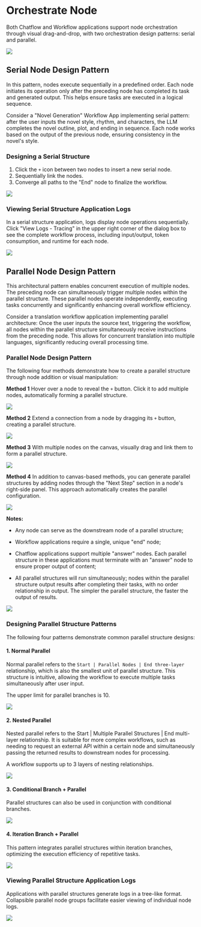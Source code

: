 # Orchestrate Node

Both Chatflow and Workflow applications support node orchestration through visual drag-and-drop, with two orchestration design patterns: serial and parallel.

![](../../../img/orchestrate-node.jpeg)

## Serial Node Design Pattern

In this pattern, nodes execute sequentially in a predefined order. Each node initiates its operation only after the preceding node has completed its task and generated output. This helps ensure tasks are executed in a logical sequence.

Consider a "Novel Generation" Workflow App implementing serial pattern: after the user inputs the novel style, rhythm, and characters, the LLM completes the novel outline, plot, and ending in sequence. Each node works based on the output of the previous node, ensuring consistency in the novel's style.

### Designing a Serial Structure

1. Click the `+` icon between two nodes to insert a new serial node.
2. Sequentially link the nodes.
3. Converge all paths to the "End" node to finalize the workflow.

![](../../../img/orchestrate-node-serial-design.png)

### Viewing Serial Structure Application Logs

In a serial structure application, logs display node operations sequentially. Click "View Logs - Tracing" in the upper right corner of the dialog box to see the complete workflow process, including input/output, token consumption, and runtime for each node.

![](../../../img/viewing-serial-structure-app-logs.png)

## Parallel Node Design Pattern

This architectural pattern enables concurrent execution of multiple nodes. The preceding node can simultaneously trigger multiple nodes within the parallel structure. These parallel nodes operate independently, executing tasks concurrently and significantly enhancing overall workflow efficiency.

Consider a translation workflow application implementing parallel architecture: Once the user inputs the source text, triggering the workflow, all nodes within the parallel structure simultaneously receive instructions from the preceding node. This allows for concurrent translation into multiple languages, significantly reducing overall processing time.

### Parallel Node Design Pattern

The following four methods demonstrate how to create a parallel structure through node addition or visual manipulation:

**Method 1**
Hover over a node to reveal the `+` button. Click it to add multiple nodes, automatically forming a parallel structure.

![](../../../img/orchestrate-node-parallel-design-method-1.png)

**Method 2**
Extend a connection from a node by dragging its `+` button, creating a parallel structure.

![](../../../img/orchestrate-node-parallel-design-method-2.png)

**Method 3**
With multiple nodes on the canvas, visually drag and link them to form a parallel structure.

![](../../../img/orchestrate-node-parallel-design-method-3.png)

**Method 4**
In addition to canvas-based methods, you can generate parallel structures by adding nodes through the "Next Step" section in a node's right-side panel. This approach automatically creates the parallel configuration.

![](../../../img/orchestrate-node-parallel-design-method-4.jpeg)

**Notes:**
- Any node can serve as the downstream node of a parallel structure;

- Workflow applications require a single, unique "end" node;

- Chatflow applications support multiple "answer" nodes. Each parallel structure in these applications must terminate with an "answer" node to ensure proper output of content;

- All parallel structures will run simultaneously; nodes within the parallel structure output results after completing their tasks, with no order relationship in output. The simpler the parallel structure, the faster the output of results.

![](.././../../img/orchestrate-node-chatflow-multi-answer.png)

### Designing Parallel Structure Patterns

The following four patterns demonstrate common parallel structure designs:

#### 1. Normal Parallel

Normal parallel refers to the `Start | Parallel Nodes | End three-layer` relationship, which is also the smallest unit of parallel structure. This structure is intuitive, allowing the workflow to execute multiple tasks simultaneously after user input.

The upper limit for parallel branches is 10.

![](../../../img/orchestrate-node-simple-parallel.png)

#### 2. Nested Parallel

Nested parallel refers to the Start | Multiple Parallel Structures | End multi-layer relationship. It is suitable for more complex workflows, such as needing to request an external API within a certain node and simultaneously passing the returned results to downstream nodes for processing.

A workflow supports up to 3 layers of nesting relationships.

![](../../../img/orchestrate-node-nested-parallel.png)

#### 3. Conditional Branch + Parallel

Parallel structures can also be used in conjunction with conditional branches.

![](../../../img/orchestrate-node-conditional-branch-parallel.png)

#### 4. Iteration Branch + Parallel

This pattern integrates parallel structures within iteration branches, optimizing the execution efficiency of repetitive tasks.

![](../../../img/orchestrate-node-iteration-parallel.png)

### Viewing Parallel Structure Application Logs

Applications with parallel structures generate logs in a tree-like format. Collapsible parallel node groups facilitate easier viewing of individual node logs.

![](../../../img/orchestrate-node-parallel-logs.png)
